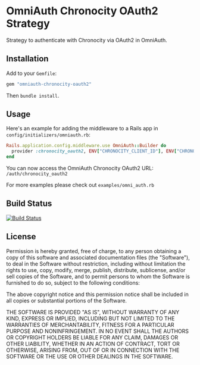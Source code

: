 # OmniAuth Chronocity OAuth2 Strategy

Strategy to authenticate with Chronocity via OAuth2 in OmniAuth.

## Installation

Add to your `Gemfile`:

```ruby
gem "omniauth-chronocity-oauth2"
```

Then `bundle install`.

## Usage

Here's an example for adding the middleware to a Rails app in `config/initializers/omniauth.rb`:

```ruby
Rails.application.config.middleware.use OmniAuth::Builder do
  provider :chronocity_oauth2, ENV["CHRONOCITY_CLIENT_ID"], ENV["CHRONOCITY_CLIENT_SECRET"]
end
```

You can now access the OmniAuth Chronocity OAuth2 URL: `/auth/chronocity_oauth2`

For more examples please check out `examples/omni_auth.rb`

## Build Status
[![Build Status](https://travis-ci.org/zquestz/omniauth-chronocity-oauth2.png)](https://travis-ci.org/zquestz/omniauth-chronocity-oauth2)


## License

Permission is hereby granted, free of charge, to any person obtaining a copy of this software and associated documentation files (the "Software"), to deal in the Software without restriction, including without limitation the rights to use, copy, modify, merge, publish, distribute, sublicense, and/or sell copies of the Software, and to permit persons to whom the Software is furnished to do so, subject to the following conditions:

The above copyright notice and this permission notice shall be included in all copies or substantial portions of the Software.

THE SOFTWARE IS PROVIDED "AS IS", WITHOUT WARRANTY OF ANY KIND, EXPRESS OR IMPLIED, INCLUDING BUT NOT LIMITED TO THE WARRANTIES OF MERCHANTABILITY, FITNESS FOR A PARTICULAR PURPOSE AND NONINFRINGEMENT. IN NO EVENT SHALL THE AUTHORS OR COPYRIGHT HOLDERS BE LIABLE FOR ANY CLAIM, DAMAGES OR OTHER LIABILITY, WHETHER IN AN ACTION OF CONTRACT, TORT OR OTHERWISE, ARISING FROM, OUT OF OR IN CONNECTION WITH THE SOFTWARE OR THE USE OR OTHER DEALINGS IN THE SOFTWARE.
